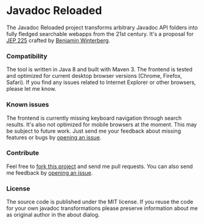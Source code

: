 Javadoc Reloaded
======================

The Javadoc Reloaded project transforms arbitrary Javadoc API folders into fully fledged searchable webapps from the 21st century. It's a proposal for <a href="http://openjdk.java.net/jeps/225">JEP 225</a> crafted by <a href="http://winterbe.com">Benjamin Winterberg</a>.

### Compatibility

The tool is written in Java 8 and built with Maven 3. The frontend is tested and optimized for current desktop browser versions (Chrome, Firefox, Safari). If you find any issues related to Internet Explorer or other browsers, please let me know.

### Known issues

The frontend is currently missing keyboard navigation through search results. It's also not optimized for mobile browsers at the moment. This may be subject to future work. Just send me your feedback about missing features or bugs by <a href="https://github.com/winterbe/javadoc-reloaded/issues">opening an issue</a>.

### Contribute

Feel free to <a href="https://github.com/winterbe/javadoc-reloaded/fork">fork this project</a> and send me pull requests. You can also send me feedback by <a href="https://github.com/winterbe/javadoc-reloaded/issues">opening an issue</a>.

### License

The source code is published under the MIT license. If you reuse the code for your own javadoc transformations please preserve information about me as original author in the about dialog.
